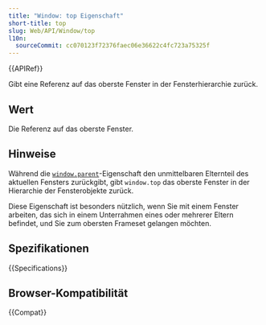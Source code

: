 ```yaml
---
title: "Window: top Eigenschaft"
short-title: top
slug: Web/API/Window/top
l10n:
  sourceCommit: cc070123f72376faec06e36622c4fc723a75325f
---
```


{{APIRef}}

Gibt eine Referenz auf das oberste Fenster in der Fensterhierarchie zurück.

## Wert

Die Referenz auf das oberste Fenster.

## Hinweise

Während die [`window.parent`](/de/docs/Web/API/Window/parent)-Eigenschaft den unmittelbaren Elternteil des aktuellen Fensters zurückgibt, gibt `window.top` das oberste Fenster in der Hierarchie der Fensterobjekte zurück.

Diese Eigenschaft ist besonders nützlich, wenn Sie mit einem Fenster arbeiten, das sich in einem Unterrahmen eines oder mehrerer Eltern befindet, und Sie zum obersten Frameset gelangen möchten.

## Spezifikationen

{{Specifications}}

## Browser-Kompatibilität

{{Compat}}
